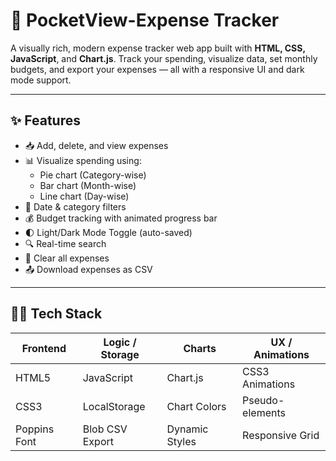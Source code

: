 # 💸 PocketView-Expense Tracker

A visually rich, modern expense tracker web app built with **HTML, CSS, JavaScript**, and **Chart.js**. Track your spending, visualize data, set monthly budgets, and export your expenses — all with a responsive UI and dark mode support.


---

## ✨ Features

- 📥 Add, delete, and view expenses
- 📊 Visualize spending using:
  - Pie chart (Category-wise)
  - Bar chart (Month-wise)
  - Line chart (Day-wise)
- 📆 Date & category filters
- 💰 Budget tracking with animated progress bar
- 🌓 Light/Dark Mode Toggle (auto-saved)
- 🔍 Real-time search
- 🧹 Clear all expenses
- 📤 Download expenses as CSV

---

## 🧑‍💻 Tech Stack

| Frontend  | Logic / Storage | Charts      | UX / Animations |
|-----------|-----------------|-------------|-----------------|
| HTML5     | JavaScript      | Chart.js    | CSS3 Animations |
| CSS3      | LocalStorage    | Chart Colors | Pseudo-elements |
| Poppins Font | Blob CSV Export | Dynamic Styles | Responsive Grid |


